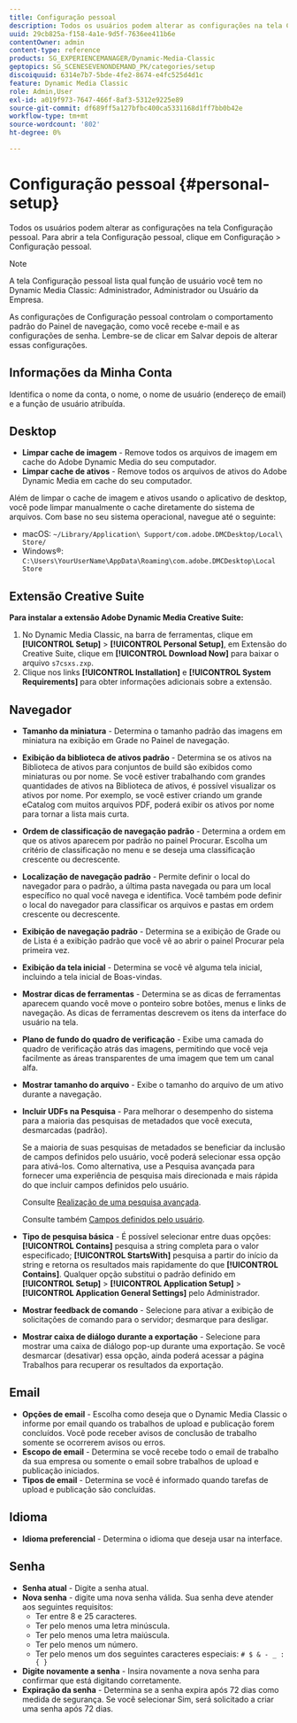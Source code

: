 ```yaml
---
title: Configuração pessoal
description: Todos os usuários podem alterar as configurações na tela Configuração pessoal do Dynamic Media Classic.
uuid: 29cb825a-f158-4a1e-9d5f-7636ee411b6e
contentOwner: admin
content-type: reference
products: SG_EXPERIENCEMANAGER/Dynamic-Media-Classic
geptopics: SG_SCENESEVENONDEMAND_PK/categories/setup
discoiquuid: 6314e7b7-5bde-4fe2-8674-e4fc525d4d1c
feature: Dynamic Media Classic
role: Admin,User
exl-id: a019f973-7647-466f-8af3-5312e9225e89
source-git-commit: df689ff5a127bfbc400ca5331168d1ff7bb0b42e
workflow-type: tm+mt
source-wordcount: '802'
ht-degree: 0%

---
```


# Configuração pessoal {#personal-setup}

Todos os usuários podem alterar as configurações na tela Configuração pessoal. Para abrir a tela Configuração pessoal, clique em Configuração > Configuração pessoal.

>[!NOTE]
>
>A tela Configuração pessoal lista qual função de usuário você tem no Dynamic Media Classic: Administrador, Administrador ou Usuário da Empresa.

As configurações de Configuração pessoal controlam o comportamento padrão do Painel de navegação, como você recebe e-mail e as configurações de senha. Lembre-se de clicar em Salvar depois de alterar essas configurações.

## Informações da Minha Conta

Identifica o nome da conta, o nome, o nome de usuário (endereço de email) e a função de usuário atribuída.

## Desktop

* **Limpar cache de imagem**  - Remove todos os arquivos de imagem em cache do Adobe Dynamic Media do seu computador.
* **Limpar cache de ativos**  - Remove todos os arquivos de ativos do Adobe Dynamic Media em cache do seu computador.

Além de limpar o cache de imagem e ativos usando o aplicativo de desktop, você pode limpar manualmente o cache diretamente do sistema de arquivos. Com base no seu sistema operacional, navegue até o seguinte:

* macOS: `~/Library/Application\ Support/com.adobe.DMCDesktop/Local\ Store/`
* Windows®: `C:\Users\YourUserName\AppData\Roaming\com.adobe.DMCDesktop\Local Store`

## Extensão Creative Suite

**Para instalar a extensão Adobe Dynamic Media Creative Suite:**

1. No Dynamic Media Classic, na barra de ferramentas, clique em **[!UICONTROL Setup]** > **[!UICONTROL Personal Setup]**, em Extensão do Creative Suite, clique em **[!UICONTROL Download Now]** para baixar o arquivo `s7csxs.zxp`.
1. Clique nos links **[!UICONTROL Installation]** e **[!UICONTROL System Requirements]** para obter informações adicionais sobre a extensão.

<!--    A readme file is included at the root of the unzipped file to provide you with additional information about the extension.

1. Depending on your installed operating system, do one of the following: -->

<!-- #### Windows

|If you are running|Do this|
|--- |--- |
|Adobe Illustrator 18 in Adobe Creative Cloud 2014|<ul><li>From the root of the unzipped folder, click CC-2014.</li><li>Depending on the bit version of Adobe Illustrator that you are using, click win32 or win64.</li><li>Click libraries > flame, and then copy `aflame.dll` to Adobe Illustrator's executable folder. For example, `C:\Program Files\Adobe\Adobe Illustrator CC 2014\Support Files\Contents\Windows`. </li></ul><br/>**Note**: This example path is for the 64-bit location; the 32-bit location may fall under Program Files (x86) instead. <br/><ul><li>Return to the same libraries folder, click flamingo, and then copy `aflamingo.dll` to the same Adobe Illustrator executable folder that you used in the previous step. </li><li>Return to the win32 or win64 folder that you selected in step 2, and then copy `AdobeS7FXGFileFormat.aip` to Adobe Illustrator's plug-ins folder. For example, `C:\Program Files\Adobe\Adobe Illustrator CC 2014\Plug-ins\Illustrator Formats`. </li></ul> <br/>**Note**: This example path is for the 64-bit location; the 32-bit location may fall under Program Files (x86) instead.|
|Adobe Illustrator 17 in Adobe Creative Cloud|<ul><li>From the root of the unzipped folder, click CC. </li><li>Depending on the bit version of Adobe Illustrator that you are using, click win32 or win64.</li><li> Copy `AdobeS7FXGFileFormat.aip` to Adobe Illustrator's plug-ins folder. For example, `C:\Program Files\Adobe\Adobe Illustrator CC (64 Bit)\Plug-ins\Illustrator Formats`.</li></ul><br/>**Note**: This example path is for the 64-bit location; the 32-bit location may fall under Program Files (x86) instead.|
|Adobe Illustrator 16 in Adobe Creative Suite 6|<ul><li>From the root of the unzipped folder, click 6.0. </li><li>Depending on the bit version of Adobe Illustrator that you are using, click win32 or win64. </li><li>Copy AdobeS7FXGFileFormat.aip to Adobe Illustrator's plug-ins folder. For example, `C:\Program Files\Adobe\Adobe Illustrator CS6 (64 Bit)\Plug-ins\Illustrator Formats`.</li></ul><br/>**Note**: This example path is for the 64-bit location; the 32-bit location may fall under Program Files (x86) instead.|

#### Mac

|If you are running|Do this|
|--- |--- |
|Adobe Illustrator 18 in Adobe Creative Cloud 2014|<ul><li>From the root of the unzipped folder, click CC-2014 > mac64.</li><li>Click libraries > flame, and then copy the `aflame.framework` folder to Adobe Illustrator package contents folder. For example, `/Applications/Adobe Illustrator CC 2014/ Illustrator.app/Contents/Frameworks/`. (To open Adobe Illustrator’s package contents folder, right-click on the Adobe illustrator CC 2014 icon and click Show Package Contents from context menu).</li><li>Return to the same libraries folder, click `flamingo`, and then copy the `aflamingo.framework` folder to the same Adobe Illustrator package contents folder that you used in the previous step.</li><li>Return to the mac64 folder that you selected in step 1, and then copy the `AdobeS7FXGFileFormat.aip` folder to Adobe Illustrator’s plug-in folder. For example, `/Applications/Adobe Illustrator CC 2014/Plug-ins/Illustrator Formats/`.</li></ul><br/>|
|Adobe Illustrator 17 in Adobe Creative Cloud|<ul><li>From the root of the unzipped folder, click CC > mac64</li><li>Copy the `AdobeS7FXGFileFormat.aip` folder to Adobe Illustrator’s plug-in folder. For example, `/Applications/Adobe Illustrator CC/Plug-ins/Illustrator Formats/`.</li></ul><br/>|
|Adobe Illustrator 16 in Adobe Creative Suite 6|<ul><li>From the root of the unzipped folder, click 6.0 > mac64</li><li>Copy the `AdobeS7FXGFileFormat.aip` folder to Adobe Illustrator’s plug-in folder. For example, `/Applications/Adobe Illustrator CS6/Plug-ins/Illustrator Formats/`.</li></ul>|

The plug-in is now available for you to use in Adobe Illustrator. -->

## Navegador

* **Tamanho da miniatura**  - Determina o tamanho padrão das imagens em miniatura na exibição em Grade no Painel de navegação.
* **Exibição da biblioteca de ativos padrão**  - Determina se os ativos na Biblioteca de ativos para conjuntos de build são exibidos como miniaturas ou por nome. Se você estiver trabalhando com grandes quantidades de ativos na Biblioteca de ativos, é possível visualizar os ativos por nome. Por exemplo, se você estiver criando um grande eCatalog com muitos arquivos PDF, poderá exibir os ativos por nome para tornar a lista mais curta.
* **Ordem de classificação de navegação padrão**  - Determina a ordem em que os ativos aparecem por padrão no painel Procurar. Escolha um critério de classificação no menu e se deseja uma classificação crescente ou decrescente.
* **Localização de navegação padrão**  - Permite definir o local do navegador para o padrão, a última pasta navegada ou para um local específico no qual você navega e identifica. Você também pode definir o local do navegador para classificar os arquivos e pastas em ordem crescente ou decrescente.
* **Exibição de navegação padrão**  - Determina se a exibição de Grade ou de Lista é a exibição padrão que você vê ao abrir o painel Procurar pela primeira vez.
* **Exibição da tela inicial**  - Determina se você vê alguma tela inicial, incluindo a tela inicial de Boas-vindas.
* **Mostrar dicas de ferramentas**  - Determina se as dicas de ferramentas aparecem quando você move o ponteiro sobre botões, menus e links de navegação. As dicas de ferramentas descrevem os itens da interface do usuário na tela.
* **Plano de fundo do quadro de verificação**  - Exibe uma camada do quadro de verificação atrás das imagens, permitindo que você veja facilmente as áreas transparentes de uma imagem que tem um canal alfa.
* **Mostrar tamanho do arquivo**  - Exibe o tamanho do arquivo de um ativo durante a navegação.
* **Incluir UDFs na Pesquisa**  - Para melhorar o desempenho do sistema para a maioria das pesquisas de metadados que você executa, desmarcadas (padrão).

   Se a maioria de suas pesquisas de metadados se beneficiar da inclusão de campos definidos pelo usuário, você poderá selecionar essa opção para ativá-los. Como alternativa, use a Pesquisa avançada para fornecer uma experiência de pesquisa mais direcionada e mais rápida do que incluir campos definidos pelo usuário.

   Consulte [Realização de uma pesquisa avançada](searching-assets.md#conducting_an_advanced_search).

   Consulte também [Campos definidos pelo usuário](application-setup.md#user_defined_fields).

* **Tipo de pesquisa básica**  - É possível selecionar entre duas opções:  **[!UICONTROL Contains]** pesquisa a string completa para o valor especificado;  **[!UICONTROL StartsWith]** pesquisa a partir do início da string e retorna os resultados mais rapidamente do que  **[!UICONTROL Contains]**. Qualquer opção substitui o padrão definido em **[!UICONTROL Setup]** > **[!UICONTROL Application Setup]** > **[!UICONTROL Application General Settings]** pelo Administrador.
* **Mostrar feedback de comando**  - Selecione para ativar a exibição de solicitações de comando para o servidor; desmarque para desligar.
* **Mostrar caixa de diálogo durante a exportação**  - Selecione para mostrar uma caixa de diálogo pop-up durante uma exportação. Se você desmarcar (desativar) essa opção, ainda poderá acessar a página Trabalhos para recuperar os resultados da exportação.

## Email

* **Opções de email**  - Escolha como deseja que o Dynamic Media Classic o informe por email quando os trabalhos de upload e publicação forem concluídos. Você pode receber avisos de conclusão de trabalho somente se ocorrerem avisos ou erros.
* **Escopo de email**  - Determina se você recebe todo o email de trabalho da sua empresa ou somente o email sobre trabalhos de upload e publicação iniciados.
* **Tipos de email**  - Determina se você é informado quando tarefas de upload e publicação são concluídas.

## Idioma

* **Idioma preferencial**  - Determina o idioma que deseja usar na interface.

## Senha

* **Senha atual**  - Digite a senha atual.
* **Nova senha**  - digite uma nova senha válida. Sua senha deve atender aos seguintes requisitos:
   * Ter entre 8 e 25 caracteres.
   * Ter pelo menos uma letra minúscula.
   * Ter pelo menos uma letra maiúscula.
   * Ter pelo menos um número.
   * Ter pelo menos um dos seguintes caracteres especiais: `# $ & - _ : { }`
* **Digite novamente a senha**  - Insira novamente a nova senha para confirmar que está digitando corretamente.
* **Expiração da senha**  - Determina se a senha expira após 72 dias como medida de segurança. Se você selecionar Sim, será solicitado a criar uma senha após 72 dias.
